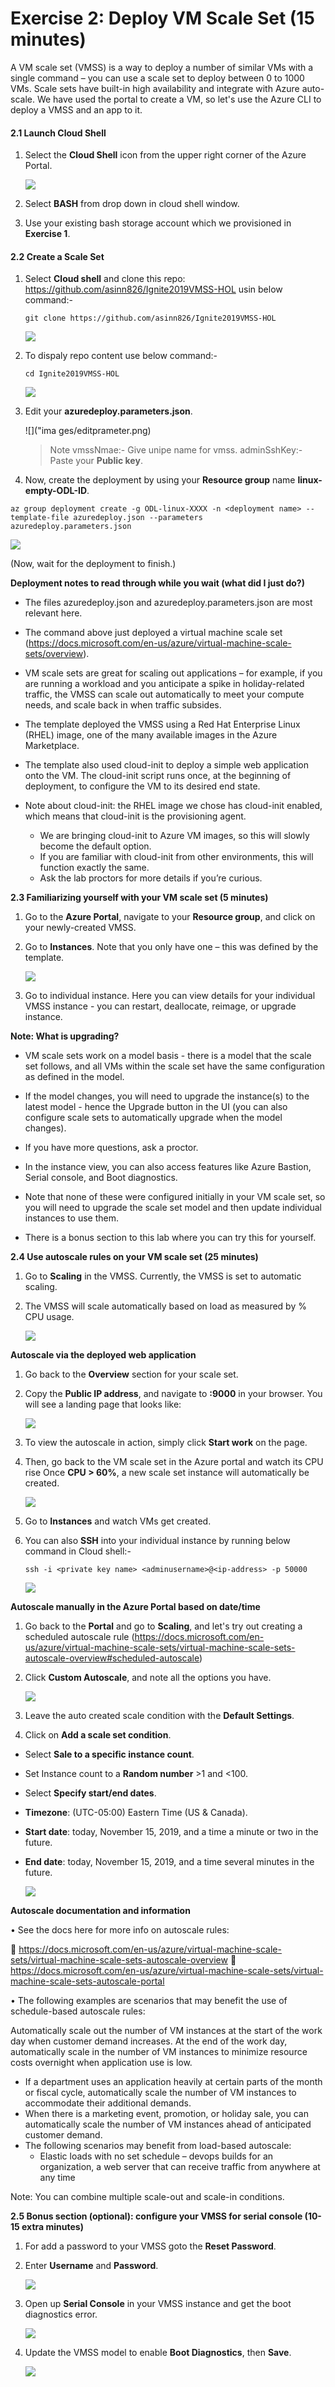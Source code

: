 # Exercise 2: Deploy VM Scale Set (15 minutes)

A VM scale set (VMSS) is a way to deploy a number of similar VMs with a single command – you can use a scale set to deploy between 0 to 1000 VMs. Scale sets have built-in high availability and integrate with Azure auto-scale. We have used the portal to create a VM, so let's use the Azure CLI to deploy a VMSS and an app to it.

#### 2.1 Launch Cloud Shell

1. Select the **Cloud Shell** icon from the upper right corner of the Azure Portal.

   ![](images/azureclisign.png)
   
2. Select **BASH** from drop down in cloud shell window.

3. Use your existing bash storage account which we provisioned in **Exercise 1**.

#### 2.2 Create a Scale Set

1. Select **Cloud shell** and clone this repo: https://github.com/asinn826/Ignite2019VMSS-HOL usin below command:-

       git clone https://github.com/asinn826/Ignite2019VMSS-HOL

   ![]("images/github.png)
2. To dispaly repo content use below command:-
  
       cd Ignite2019VMSS-HOL
       
   ![]("images/gitcontent.png)
   
3. Edit your **azuredeploy.parameters.json**.

   ![]("ima ges/editprameter.png)
   
   > Note vmssNmae:- Give unipe name for vmss.
   > adminSshKey:- Paste your **Public key**.
   
4. Now, create the deployment by using your **Resource group** name **linux-empty-ODL-ID**.

``az group deployment create -g ODL-linux-XXXX -n <deployment name> --template-file azuredeploy.json --parameters azuredeploy.parameters.json 
``

   ![](images/deployed.png")
   
(Now, wait for the deployment to finish.)

**Deployment notes to read through while you wait (what did I just do?)**

* The files azuredeploy.json and azuredeploy.parameters.json are most relevant here.

* The command above just deployed a virtual machine scale set (https://docs.microsoft.com/en-us/azure/virtual-machine-scale-sets/overview).

* VM scale sets are great for scaling out applications – for example, if you are running a workload and you anticipate a spike in holiday-related traffic, the VMSS can scale out automatically to meet your compute needs, and scale back in when traffic subsides.
* The template deployed the VMSS using a Red Hat Enterprise Linux (RHEL) image, one of the many available images in the Azure Marketplace.
* The template also used cloud-init to deploy a simple web application onto the VM. The cloud-init script runs once, at the beginning of deployment, to configure the VM to its desired end state.
* Note about cloud-init: the RHEL image we chose has cloud-init enabled, which means that cloud-init is the provisioning agent.
   - We are bringing cloud-init to Azure VM images, so this will slowly become the default option.
   - If you are familiar with cloud-init from other environments, this will function exactly the same.
   - Ask the lab proctors for more details if you’re curious.

**2.3 Familiarizing yourself with your VM scale set (5 minutes)**

1. Go to the **Azure Portal**, navigate to your **Resource group**, and click on your newly-created VMSS.

2. Go to **Instances**. Note that you only have one – this was defined by the template.

   ![](images/scalesetinstances.png)
   
3. Go to individual instance. Here you can view details for your individual VMSS instance - you can restart, deallocate, reimage, or upgrade instance.

**Note: What is upgrading?**

* VM scale sets work on a model basis - there is a model that the scale set follows, and all VMs within the scale set have the same configuration as defined in the model.

* If the model changes, you will need to upgrade the instance(s) to the latest model - hence the Upgrade button in the UI (you can also configure scale sets to automatically upgrade when the model changes).

* If you have more questions, ask a proctor.<br/>

* In the instance view, you can also access features like Azure Bastion, Serial console, and Boot diagnostics.

* Note that none of these were configured initially in your VM scale set, so you will need to upgrade the scale set model and then update individual instances to use them.

* There is a bonus section to this lab where you can try this for yourself.

**2.4 Use autoscale rules on your VM scale set (25 minutes)**

1. Go to **Scaling** in the VMSS. Currently, the VMSS is set to automatic scaling.

2. The VMSS will scale automatically based on load as measured by % CPU usage.

   ![](images/2.png)

**Autoscale via the deployed web application**

1. Go back to the **Overview** section for your scale set.

2. Copy the **Public IP address**, and navigate to **<ip-address>:9000** in your browser. You will see a landing page that looks like:
   
   ![](images/output.png)
   
3. To view the autoscale in action, simply click **Start work** on the page.

4. Then, go back to the VM scale set in the Azure portal and watch its CPU rise Once **CPU > 60%**, a new scale set instance will automatically be created.

   ![](images/3.png)
   
5. Go to **Instances** and watch VMs get created.

6. You can also **SSH** into your individual instance by running below command in Cloud shell:-
  
       ssh -i <private key name> <adminusername>@<ip-address> -p 50000
 
   ![](images/ssh.png)

**Autoscale manually in the Azure Portal based on date/time**

1. Go back to the **Portal** and go to **Scaling**, and let's try out creating a scheduled autoscale rule (https://docs.microsoft.com/en-us/azure/virtual-machine-scale-sets/virtual-machine-scale-sets-autoscale-overview#scheduled-autoscale)

2. Click **Custom Autoscale**, and note all the options you have.

   ![](images/4.png)
3. Leave the auto created scale condition with the **Default Settings**.

4. Click on **Add a scale set condition**.

- Select **Sale to a specific instance count**.

- Set Instance count to a **Random number** >1 and <100.

- Select **Specify start/end dates**.

- **Timezone**: (UTC-05:00) Eastern Time (US & Canada).

- **Start date**: today, November 15, 2019, and a time a minute or two in the future.

- **End date**: today, November 15, 2019, and a time several minutes in the future.

  ![](images/5.png)

**Autoscale documentation and information**

•	See the docs here for more info on autoscale rules: 

	https://docs.microsoft.com/en-us/azure/virtual-machine-scale-sets/virtual-machine-scale-sets-autoscale-overview
	https://docs.microsoft.com/en-us/azure/virtual-machine-scale-sets/virtual-machine-scale-sets-autoscale-portal

•	The following examples are scenarios that may benefit the use of schedule-based autoscale rules:

Automatically scale out the number of VM instances at the start of the work day when customer demand increases. At the end of the work day, automatically scale in the number of VM instances to minimize resource costs overnight when application use is low.
* If a department uses an application heavily at certain parts of the month or fiscal cycle, automatically scale the number of VM instances to accommodate their additional demands.
* When there is a marketing event, promotion, or holiday sale, you can automatically scale the number of VM instances ahead of anticipated customer demand.
* The following scenarios may benefit from load-based autoscale:
   - Elastic loads with no set schedule – devops builds for an organization, a web server that can receive traffic from anywhere at any time
   
 Note: You can combine multiple scale-out and scale-in conditions.

**2.5 Bonus section (optional): configure your VMSS for serial console (10-15 extra minutes)**

1. For add a password to your VMSS goto the **Reset Password**.

2. Enter **Username** and **Password**.

   ![](images/resetscalinstances.png)
   
3. Open up **Serial Console** in your VMSS instance and get the boot diagnostics error.

   ![](images/6.png)
   
4. Update the VMSS model to enable **Boot Diagnostics**, then **Save**.

   ![](images/7.png)

 


